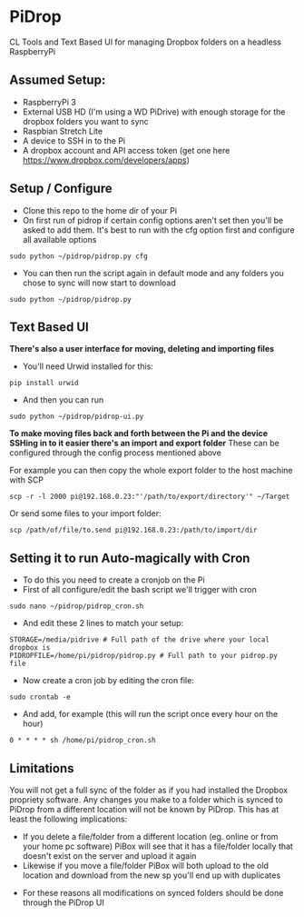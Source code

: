 # PiDrop
CL Tools and Text Based UI for managing Dropbox folders on a headless RaspberryPi

## Assumed Setup:

- RaspberryPi 3
- External USB HD (I'm using a WD PiDrive) with enough storage for the dropbox folders you want to sync
- Raspbian Stretch Lite
- A device to SSH in to the Pi
- A dropbox account and API access token (get one here https://www.dropbox.com/developers/apps)

## Setup / Configure

- Clone this repo to the home dir of your Pi
- On first run of pidrop if certain config options aren't set then you'll be asked to add them. It's best to run with the cfg option first and configure all available options
```console
sudo python ~/pidrop/pidrop.py cfg
```
- You can then run the script again in default mode and any folders you chose to sync will now start to download 
```console
sudo python ~/pidrop/pidrop.py 
```

## Text Based UI

__There's also a user interface for moving, deleting and importing files__

- You'll need Urwid installed for this:
```console
pip install urwid
```
- And then you can run
```console
sudo python ~/pidrop/pidrop-ui.py 
```

__To make moving files back and forth between the Pi and the device SSHing in to it easier there's an import and export folder__
These can be configured through the config process mentioned above

For example you can then copy the whole export folder to the host machine with SCP
```console
scp -r -l 2000 pi@192.168.0.23:"'/path/to/export/directory'" ~/Target
```

Or send some files to your import folder:
```console
scp /path/of/file/to.send pi@192.168.0.23:/path/to/import/dir
```

## Setting it to run Auto-magically with Cron

- To do this you need to create a cronjob on the Pi
- First of all configure/edit the bash script we'll trigger with cron
```console
sudo nano ~/pidrop/pidrop_cron.sh
```
- And edit these 2 lines to match your setup:
```
STORAGE=/media/pidrive # Full path of the drive where your local dropbox is
PIDROPFILE=/home/pi/pidrop/pidrop.py # Full path to your pidrop.py file 
```
- Now create a cron job by editing the cron file:
```console
sudo crontab -e
```
- And add, for example (this will run the script once every hour on the hour)
```
0 * * * * sh /home/pi/pidrop_cron.sh
```

## Limitations

You will not get a full sync of the folder as if you had installed the Dropbox propriety software. Any changes you make to a folder which is synced to PiDrop from a different location will not be known by PiDrop. This has at least the following implications:
- If you delete a file/folder from a different location (eg. online or from your home pc software) PiBox will see that it has a file/folder locally that doesn't exist on the server and upload it again
- Likewise if you move a file/folder PiBox will both upload to the old location and download from the new sp you'll end up with  duplicates

* For these reasons all modifications on synced folders should be done through the PiDrop UI